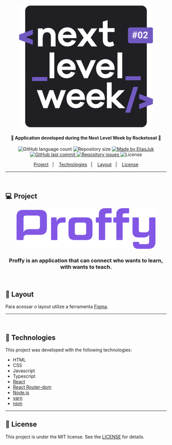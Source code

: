 
<p align="center">
  <img alt="nlw2" title="#nlw2" src="readme/nlw2.svg"/>
</p>

<h4 align="center"> 
  🚀 Application developed during the Next Level Week by Rocketseat 🚀
</h4>

<p align="center">
  <img alt="GitHub language count" src="https://img.shields.io/github/languages/count/EliasJuk/Proffy">	
  <img alt="Repository size" src="https://img.shields.io/github/repo-size/EliasJuk/Proffy">
	
  <a href="https://www.linkedin.com/in/eliaspjuk/">
    <img alt="Made by EliasJuk" src="https://img.shields.io/badge/made%20by-EliasJuk-%2304D361">
  </a>
  
  <a href="https://github.com/EliasJuk/Proffy/commits/master">
    <img alt="GitHub last commit" src="https://img.shields.io/github/last-commit/EliasJuk/Proffy">
  </a>
  
  <a href="https://github.com/EliasJuk/Proffy/issues">
    <img alt="Repository issues" src="https://img.shields.io/github/issues/EliasJuk/Proffy">
  </a>
  
  <img alt="License" src="https://img.shields.io/badge/license-MIT-brightgreen"> 
<p>

<p align="center">
  <a href="#-project">Project</a>&nbsp;&nbsp;&nbsp;|&nbsp;&nbsp;&nbsp;
  <a href="#rocket-Technologies">Technologies</a>&nbsp;&nbsp;&nbsp;|&nbsp;&nbsp;&nbsp;
  <a href="#-layout">Layout</a>&nbsp;&nbsp;&nbsp;|&nbsp;&nbsp;&nbsp;
  <a href="#memo-license">License</a>
</p>

---
<p>&nbsp;</p>

## 💻 Project

<p align="center">
    <img alt="logo" title="logo" src="readme/logo.png" />
    <h3 align="center">Proffy is an application that can connect who wants to learn, with wants to teach.</h3>
</p>

<p>&nbsp;</p>

## 🔖 Layout

Para acessar o layout utilize a ferramenta [Figma](https://www.figma.com/file/PTjyqNvmjKe7DerxPLugXc/Proffy-Web?node-id=0%3A1).

---

<p>&nbsp;</p>

## :rocket: Technologies

This project was developed with the following technologies:

- HTML
- CSS
- Javascript
- Typescript
- [React](https://reactjs.org)
- [React Router-dom](#)
- [Node.js](https://nodejs.org/en/)
- [yarn](#)
- [npm](#)

---

## :memo: License

This project is under the MIT license. See the [LICENSE](LICENSE) for details.